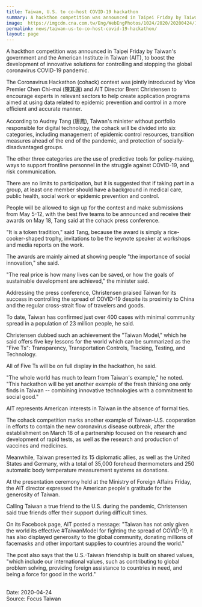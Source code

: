 ```yaml
---
title: Taiwan, U.S. to co-host COVID-19 hackathon
summary: A hackthon competition was announced in Taipei Friday by Taiwan's government and the American Institute in Taiwan (AIT), to boost the development of innovative solutions for controlling and stopping the global coronavirus COVID-19 pandemic.
image:  https://imgcdn.cna.com.tw/Eng/WebEngPhotos/1024/2020/20200424/1024x768_898116031202.jpg
permalink: news/taiwan-us-to-co-host-covid-19-hackathon/
layout: page
---
```

A hackthon competition was announced in Taipei Friday by Taiwan's government and the American Institute in Taiwan (AIT), to boost the development of innovative solutions for controlling and stopping the global coronavirus COVID-19 pandemic.

The Coronavirus Hackathon (cohack) contest was jointly introduced by Vice Premier Chen Chi-mai (陳其邁) and AIT Director Brent Christensen to encourage experts in relevant sectors to help create application programs aimed at using data related to epidemic prevention and control in a more efficient and accurate manner.

According to Audrey Tang (唐鳳), Taiwan's minister without portfolio responsible for digital technology, the cohack will be divided into six categories, including management of epidemic control resources, transition measures ahead of the end of the pandemic, and protection of socially-disadvantaged groups.

The other three categories are the use of predictive tools for policy-making, ways to support frontline personnel in the struggle against COVID-19, and risk communication.

There are no limits to participation, but it is suggested that if taking part in a group, at least one member should have a background in medical care, public health, social work or epidemic prevention and control.

People will be allowed to sign up for the contest and make submissions from May 5-12, with the best five teams to be announced and receive their awards on May 18, Tang said at the cohack press conference.

"It is a token tradition," said Tang, because the award is simply a rice-cooker-shaped trophy, invitations to be the keynote speaker at workshops and media reports on the work.

The awards are mainly aimed at showing people "the importance of social innovation," she said.

"The real price is how many lives can be saved, or how the goals of sustainable development are achieved," the minister said.

Addressing the press conference, Christensen praised Taiwan for its success in controlling the spread of COVID-19 despite its proximity to China and the regular cross-strait flow of travelers and goods.

To date, Taiwan has confirmed just over 400 cases with minimal community spread in a population of 23 million people, he said.

Christensen dubbed such an achievement the "Taiwan Model," which he said offers five key lessons for the world which can be summarized as the "Five Ts": Transparency, Transportation Controls, Tracking, Testing, and Technology.

All of Five Ts will be on full display in the hackathon, he said.

"The whole world has much to learn from Taiwan's example," he noted. "This hackathon will be yet another example of the fresh thinking one only finds in Taiwan -- combining innovative technologies with a commitment to social good."

AIT represents American interests in Taiwan in the absence of formal ties.

The cohack competition marks another example of Taiwan-U.S. cooperation in efforts to contain the new coronavirus disease outbreak, after the establishment on March 18 of a partnership focused on the research and development of rapid tests, as well as the research and production of vaccines and medicines.

Meanwhile, Taiwan presented its 15 diplomatic allies, as well as the United States and Germany, with a total of 35,000 forehead thermometers and 250 automatic body temperature measurement systems as donations.

At the presentation ceremony held at the Ministry of Foreign Affairs Friday, the AIT director expressed the American people's gratitude for the generosity of Taiwan.

Calling Taiwan a true friend to the U.S. during the pandemic, Christensen said true friends offer their support during difficult times.

On its Facebook page, AIT posted a message: "Taiwan has not only given the world its effective #TaiwanModel for fighting the spread of COVID-19, it has also displayed generosity to the global community, donating millions of facemasks and other important supplies to countries around the world."

The post also says that the U.S.-Taiwan friendship is built on shared values, "which include our international values, such as contributing to global problem solving, providing foreign assistance to countries in need, and being a force for good in the world."

<br/>
Date: 2020-04-24
<br/>
Source: Focus Taiwan
